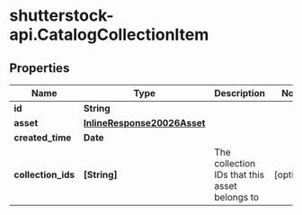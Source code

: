 # shutterstock-api.CatalogCollectionItem

## Properties
Name | Type | Description | Notes
------------ | ------------- | ------------- | -------------
**id** | **String** |  | 
**asset** | [**InlineResponse20026Asset**](InlineResponse20026Asset.md) |  | 
**created_time** | **Date** |  | 
**collection_ids** | **[String]** | The collection IDs that this asset belongs to | [optional] 


